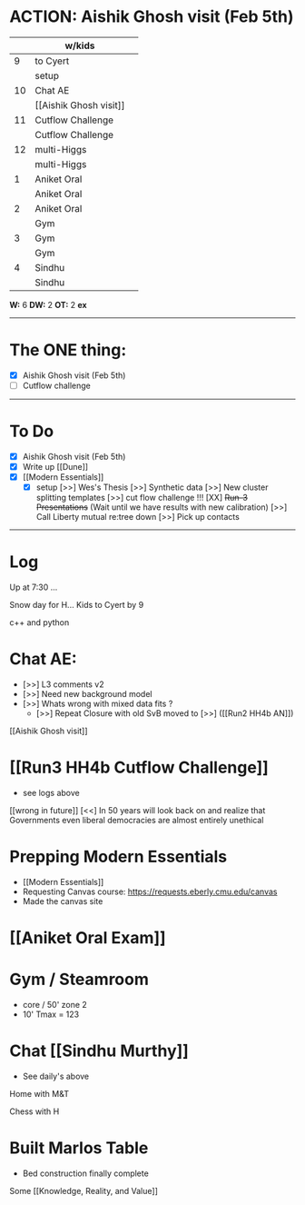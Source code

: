 # ACTION:  Aishik Ghosh visit (Feb 5th)

|     | w/kids                 |     |
| --- | ---------------------- | --- |
| 9   | to Cyert               |     |
|     | setup                  |     |
| 10  | Chat AE                |     |
|     | [[Aishik Ghosh visit]] |     |
| 11  | Cutflow Challenge      |     |
|     | Cutflow Challenge      |     |
| 12  | multi-Higgs            |     |
|     | multi-Higgs            |     |
| 1   | Aniket Oral            |     |
|     | Aniket Oral            |     |
| 2   | Aniket Oral            |     |
|     | Gym                    |     |
| 3   | Gym                    |     |
|     | Gym                    |     |
| 4   | Sindhu                 |     |
|     | Sindhu                 |     |

**W:** 6 
**DW:** 2
**OT:** 2
**ex** 

---
# The ONE thing: 
- [x]  Aishik Ghosh visit (Feb 5th)
- [ ] Cutflow challenge 

---
# To Do

- [x]  Aishik Ghosh visit (Feb 5th)
- [x]  Write up [[Dune]]
- [x] [[Modern Essentials]]
	- [x] setup 
 [>>] Wes's Thesis
 [>>] Synthetic data
	[>>] New cluster splitting templates
	[>>] cut flow challenge !!!
	[XX] ~~Run-3 Presentations~~ (Wait until we have results with new calibration) 
 [>>] Call Liberty mutual re:tree down
 [>>] Pick up contacts

---

# Log

Up at 7:30 ... 

Snow day for H... Kids to Cyert by 9

c++ and python

# Chat AE: 
- [>>] L3 comments v2
- [>>] Need new background model
- [>>] Whats wrong with mixed data fits ?
	- [>>] Repeat Closure with old SvB
moved to [>>] ([[Run2 HH4b AN]])

[[Aishik Ghosh visit]]

# [[Run3 HH4b Cutflow Challenge]]
- see logs above


[[wrong in future]] [<<] In 50 years will look back on and realize that Governments even liberal democracies are almost entirely unethical


# Prepping Modern Essentials
- [[Modern Essentials]]
- Requesting Canvas course: https://requests.eberly.cmu.edu/canvas
- Made the canvas site

# [[Aniket Oral  Exam]]


# Gym / Steamroom
- core / 50' zone 2
- 10' Tmax = 123

# Chat [[Sindhu Murthy]]
- See daily's above

Home with M&T 

Chess with H

# Built Marlos Table
- Bed construction finally complete 

Some [[Knowledge, Reality, and Value]]

